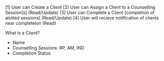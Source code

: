 [1] User can Create a Client
[2] User can Assign a Client to a Counselling Session(s) (Read/Update)
[3] User can Complete a Client (completion of alotted sessions) (Read/Update)
[4] User will recieve notification of clients near completeion (Read)

What is a Client?
- Name
- Counselling Sessions: RP, AM, IND
- Completion Status


